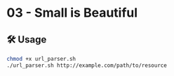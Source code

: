 # 03 - Small is Beautiful

## 🛠️ Usage

```bash
chmod +x url_parser.sh
./url_parser.sh http://example.com/path/to/resource

